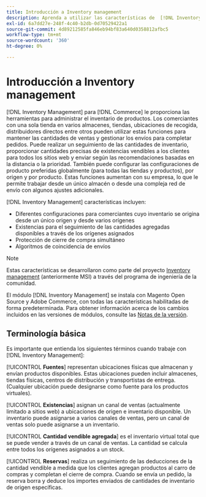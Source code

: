```yaml
---
title: Introducción a Inventory management
description: Aprenda a utilizar las características de  [!DNL Inventory Management] para administrar las existencias en varias ubicaciones y que su tienda refleje con precisión el inventario físico. [!DNL Commerce]
exl-id: 6a7dd27e-248f-4c40-b2db-0d70529422a1
source-git-commit: 4d89212585fa846eb94bf83a640d0358812afbc5
workflow-type: tm+mt
source-wordcount: '360'
ht-degree: 0%

---
```


# Introducción a Inventory management

[!DNL Inventory Management] para [!DNL Commerce] le proporciona las herramientas para administrar el inventario de productos. Los comerciantes con una sola tienda en varios almacenes, tiendas, ubicaciones de recogida, distribuidores directos entre otros pueden utilizar estas funciones para mantener las cantidades de ventas y gestionar los envíos para completar pedidos. Puede realizar un seguimiento de las cantidades de inventario, proporcionar cantidades precisas de existencias vendibles a los clientes para todos los sitios web y enviar según las recomendaciones basadas en la distancia o la prioridad. También puede configurar las configuraciones de producto preferidas globalmente (para todas las tiendas y productos), por origen y por producto. Estas funciones aumentan con su empresa, lo que le permite trabajar desde un único almacén o desde una compleja red de envío con algunos ajustes adicionales.

[!DNL Inventory Management] características incluyen:

- Diferentes configuraciones para comerciantes cuyo inventario se origina desde un único origen y desde varios orígenes
- Existencias para el seguimiento de las cantidades agregadas disponibles a través de los orígenes asignados
- Protección de cierre de compra simultáneo
- Algoritmos de coincidencia de envíos

>[!NOTE]
>
>Estas características se desarrollaron como parte del proyecto [Inventory management](https://github.com/magento/inventory) (anteriormente MSI) a través del programa de ingeniería de la comunidad.<br/>
>
>El módulo [!DNL Inventory Management] se instala con Magento Open Source y Adobe Commerce, con todas las características habilitadas de forma predeterminada. Para obtener información acerca de los cambios incluidos en las versiones de módulos, consulte las [Notas de la versión](release-notes.md).

## Terminología básica

Es importante que entienda los siguientes términos cuando trabaje con [!DNL Inventory Management]:

[!UICONTROL **Fuentes**] representan ubicaciones físicas que almacenan y envían productos disponibles. Estas ubicaciones pueden incluir almacenes, tiendas físicas, centros de distribución y transportistas de entrega. (Cualquier ubicación puede designarse como fuente para los productos virtuales).

[!UICONTROL **Existencias**] asignan un canal de ventas (actualmente limitado a sitios web) a ubicaciones de origen e inventario disponible. Un inventario puede asignarse a varios canales de ventas, pero un canal de ventas solo puede asignarse a un inventario.

[!UICONTROL **Cantidad vendible agregada**] es el inventario virtual total que se puede vender a través de un canal de ventas. La cantidad se calcula entre todos los orígenes asignados a un stock.

[!UICONTROL **Reservas**] realiza un seguimiento de las deducciones de la cantidad vendible a medida que los clientes agregan productos al carro de compras y completan el cierre de compra. Cuando se envía un pedido, la reserva borra y deduce los importes enviados de cantidades de inventario de origen específicas.
